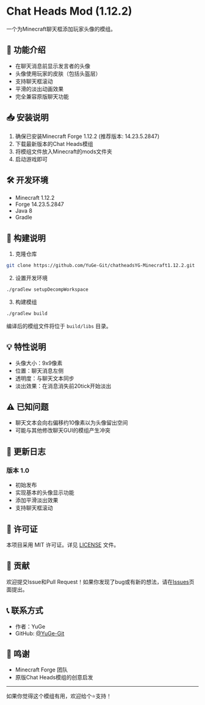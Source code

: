 # Chat Heads Mod (1.12.2)

一个为Minecraft聊天框添加玩家头像的模组。

## 🌟 功能介绍

- 在聊天消息前显示发言者的头像
- 头像使用玩家的皮肤（包括头盔层）
- 支持聊天框滚动
- 平滑的淡出动画效果
- 完全兼容原版聊天功能

## 📥 安装说明

1. 确保已安装Minecraft Forge 1.12.2 (推荐版本: 14.23.5.2847)
2. 下载最新版本的Chat Heads模组
3. 将模组文件放入Minecraft的mods文件夹
4. 启动游戏即可

## 🛠️ 开发环境

- Minecraft 1.12.2
- Forge 14.23.5.2847
- Java 8
- Gradle

## 🔧 构建说明

1. 克隆仓库
```bash
git clone https://github.com/YuGe-Git/chatheadsYG-Minecraft1.12.2.git
```

2. 设置开发环境
```bash
./gradlew setupDecompWorkspace
```

3. 构建模组
```bash
./gradlew build
```

编译后的模组文件将位于 `build/libs` 目录。

## 💡 特性说明

- 头像大小：9x9像素
- 位置：聊天消息左侧
- 透明度：与聊天文本同步
- 淡出效果：在消息消失前20tick开始淡出

## ⚠️ 已知问题

- 聊天文本会向右偏移约10像素以为头像留出空间
- 可能与其他修改聊天GUI的模组产生冲突

## 🔄 更新日志

### 版本 1.0
- 初始发布
- 实现基本的头像显示功能
- 添加平滑淡出效果
- 支持聊天框滚动

## 📝 许可证

本项目采用 MIT 许可证。详见 [LICENSE](LICENSE) 文件。

## 🤝 贡献

欢迎提交Issue和Pull Request！如果你发现了bug或有新的想法，请在[Issues](https://github.com/YuGe-Git/chatheadsYG-Minecraft1.12.2/issues)页面提出。

## 📞 联系方式

- 作者：YuGe
- GitHub: [@YuGe-Git](https://github.com/YuGe-Git)

## 🙏 鸣谢

- Minecraft Forge 团队
- 原版Chat Heads模组的创意启发

---

如果你觉得这个模组有用，欢迎给个⭐支持！

